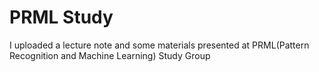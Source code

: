 # PRML Study
I uploaded a lecture note and some materials presented at PRML(Pattern Recognition and Machine Learning) Study Group
